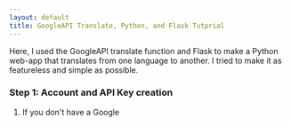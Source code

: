 ```yaml
---
layout: default
title: GoogleAPI Translate, Python, and Flask Tutprial
---
```


Here, I used the GoogleAPI translate function and Flask to make a Python web-app that translates from one language to another. I tried to make it as featureless and simple as possible. 

### Step 1: Account and API Key creation

1. If you don't have a Google 